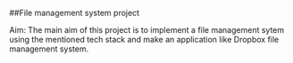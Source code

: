 ##File management system project


Aim: The main aim of this project is to implement a file management sytem using the mentioned tech stack and make an application like Dropbox file management system.

